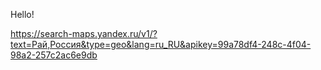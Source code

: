 Hello!

https://search-maps.yandex.ru/v1/?text=Рай,Россия&type=geo&lang=ru_RU&apikey=99a78df4-248c-4f04-98a2-257c2ac6e9db
